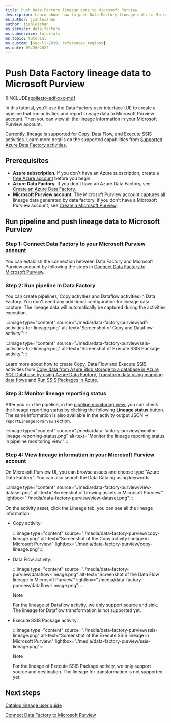 ```yaml
---
title: Push Data Factory lineage data to Microsoft Purview
description: Learn about how to push Data Factory lineage data to Microsoft Purview
ms.author: jianleishen
author: jianleishen
ms.service: data-factory
ms.subservice: tutorials
ms.topic: tutorial
ms.custom: [seo-lt-2019, references_regions]
ms.date: 09/26/2022
---
```


# Push Data Factory lineage data to Microsoft Purview

[!INCLUDE[appliesto-adf-xxx-md](includes/appliesto-adf-xxx-md.md)]

In this tutorial, you'll use the Data Factory user interface (UI) to create a pipeline that run activities and report lineage data to Microsoft Purview account. Then you can view all the lineage information in your Microsoft Purview account. 

Currently, lineage is supported for Copy, Data Flow, and Execute SSIS activities. Learn more details on the supported capabilities from [Supported Azure Data Factory activities](../purview/how-to-link-azure-data-factory.md#supported-azure-data-factory-activities).

## Prerequisites

* **Azure subscription**. If you don't have an Azure subscription, create a [free Azure account](https://azure.microsoft.com/free/) before you begin.
* **Azure Data Factory**. If you don't have an Azure Data Factory, see [Create an Azure Data Factory](./quickstart-create-data-factory-portal.md).
* **Microsoft Purview account**. The Microsoft Purview account captures all lineage data generated by data factory. If you don't have a Microsoft Purview account, see [Create a Microsoft Purview](../purview/create-catalog-portal.md).

## Run pipeline and push lineage data to Microsoft Purview

### Step 1: Connect Data Factory to your Microsoft Purview account

You can establish the connection between Data Factory and Microsoft Purview account by following the steps in [Connect Data Factory to Microsoft Purview](connect-data-factory-to-azure-purview.md).

### Step 2: Run pipeline in Data Factory

You can create pipelines, Copy activities and Dataflow activities in Data Factory. You don't need any additional configuration for lineage data capture. The lineage data will automatically be captured during the activities execution.

:::image type="content" source="./media/data-factory-purview/adf-activities-for-lineage.png" alt-text="Screenshot of Copy and Dataflow activity.":::

:::image type="content" source="./media/data-factory-purview/ssis-activities-for-lineage.png" alt-text="Screenshot of Execute SSIS Package activity.":::

Learn more about how to create Copy, Data Flow and Execute SSIS activities from 
[Copy data from Azure Blob storage to a database in Azure SQL Database by using Azure Data Factory](./tutorial-copy-data-portal.md), [Transform data using mapping data flows](./tutorial-data-flow.md) and [Run SSIS Packages in Azure](./tutorial-deploy-ssis-packages-azure.md).

### Step 3: Monitor lineage reporting status

After you run the pipeline, in the [pipeline monitoring view](monitor-visually.md#monitor-pipeline-runs), you can check the lineage reporting status by clicking the following **Lineage status** button. The same information is also available in the activity output JSON -> `reportLineageToPurvew` section.

:::image type="content" source="./media/data-factory-purview/monitor-lineage-reporting-status.png" alt-text="Monitor the lineage reporting status in pipeline monitoring view.":::

### Step 4: View lineage information in your Microsoft Purview account

On Microsoft Purview UI, you can browse assets and choose type "Azure Data Factory". You can also search the Data Catalog using keywords.

:::image type="content" source="./media/data-factory-purview/view-dataset.png" alt-text="Screenshot of browing assets in Microsoft Purview." lightbox="./media/data-factory-purview/view-dataset.png":::

On the activity asset, click the Lineage tab, you can see all the lineage information.

- Copy activity:

    :::image type="content" source="./media/data-factory-purview/copy-lineage.png" alt-text="Screenshot of the Copy activity lineage in Microsoft Purview." lightbox="./media/data-factory-purview/copy-lineage.png":::

- Data Flow activity:

    :::image type="content" source="./media/data-factory-purview/dataflow-lineage.png" alt-text="Screenshot of the Data Flow lineage in Microsoft Purview." lightbox="./media/data-factory-purview/dataflow-lineage.png":::

    > [!NOTE] 
    > For the lineage of Dataflow activity, we only support source and sink. The lineage for Dataflow transformation is not supported yet.

- Execute SSIS Package activity:

    :::image type="content" source="./media/data-factory-purview/ssis-lineage.png" alt-text="Screenshot of the Execute SSIS lineage in Microsoft Purview." lightbox="./media/data-factory-purview/ssis-lineage.png":::

    > [!NOTE] 
    > For the lineage of Execute SSIS Package activity, we only support source and destination. The lineage for transformation is not supported yet.

## Next steps

[Catalog lineage user guide](../purview/catalog-lineage-user-guide.md)

[Connect Data Factory to Microsoft Purview](connect-data-factory-to-azure-purview.md)
